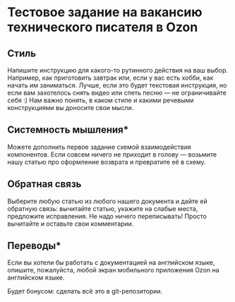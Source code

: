 # Тестовое задание на вакансию технического писателя в Ozon

## Стиль
Напишите инструкцию для какого-то рутинного действия на ваш выбор.
Например, как приготовить завтрак или, если у вас есть хобби, как начать им
заниматься.
Лучше, если это будет текстовая инструкция, но если вам захотелось снять
видео или спеть песню — не ограничивайте себя :) Нам важно понять, в каком
стиле и какими речевыми конструкциями вы доносите свои мысли.

## Системность мышления*
Можете дополнить первое задание схемой взаимодействия компонентов. Если
совсем ничего не приходит в голову — возьмите нашу статью про оформление
возврата и превратите её в схему.

## Обратная связь
Выберите любую статью из любого нашего документа и дайте ей обратную
связь: вычитайте статью, укажите на слабые места, предложите исправления.
Не надо ничего переписывать! Просто вычитайте и оставьте свои комментарии.

## Переводы*
Если вы хотели бы работать с документацией на английском языке, опишите,
пожалуйста, любой экран мобильного приложения Ozon на английском языке.

Будет бонусом: сделать всё это в git-репозитории.
